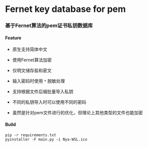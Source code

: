 # Fernet key database for pem

### 基于Fernet算法的pem证书私钥数据库

#### Feature

- 原生支持简体中文

- 使用Fernet算法加密
- 仅明文储存盐和密文
- 输入密码时使用 `*` 脱敏处理
- 支持根据文件后缀批量导入私钥
- 不同的私钥导入时可以使用不同的密码
- 虽然是针对pem文件进行的优化，但理论上其他类型的文件也能加密

#### Build

```
pip -r requirements.txt
pyinstaller -F main.py -i Nya-WSL.ico
```

